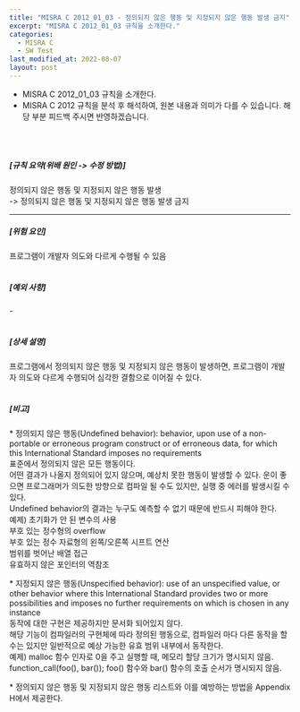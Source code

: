 ```yaml
---
title: "MISRA C 2012_01_03 - 정의되지 않은 행동 및 지정되지 않은 행동 발생 금지"
excerpt: "MISRA C 2012_01_03 규칙을 소개한다."
categories:
  - MISRA C
  - SW Test
last_modified_at: 2022-08-07
layout: post
---
```

- MISRA C 2012_01_03 규칙을 소개한다.
- MISRA C 2012 규칙을 분석 후 해석하여, 원본 내용과 의미가 다를 수 있습니다. 해당 부분 피드백 주시면 반영하겠습니다. 
<br>
<br>


<h5>
    [규칙 요약(위배 원인 -&gt; 수정 방법)]
</h5>
<p>
    정의되지 않은 행동 및 지정되지 않은 행동 발생
    <br>
    -&gt; 정의되지 않은 행동 및 지정되지 않은 행동 발생 금지
</p>
<hr>
<h5>
    [위험 요인]
</h5>
<p>
    프로그램이 개발자 의도와 다르게 수행될 수 있음
    <br>
    &nbsp;
</p>
<h5>
    [예외 사항]
</h5>
<p>
    -
    <br>
    &nbsp;
</p>
<h5>
    [상세 설명]
</h5>
<p>
    프로그램에서 정의되지 않은 행동 및 지정되지 않은 행동이 발생하면, 프로그램이 개발자 의도와 다르게 수행되어 심각한 결함으로 이어질 수 있다.
    <br>
    &nbsp;
</p>
<h5>
    [비고]
</h5>
<p>
    * 정의되지 않은 행동(Undefined behavior): behavior, upon use of a non-portable or erroneous program construct or of erroneous data, for which this International Standard imposes no requirements
    <br>
    표준에서 정의되지 않은 모든 행동이다.
    <br>
    어떤 결과가 나올지 정의되어 있지 않으며, 예상치 못한 행동이 발생할 수 있다. 운이 좋으면 프로그래머가 의도한 방향으로 컴파일 될 수도 있지만, 실행 중 에러를 발생시킬 수 있다.
    <br>
    Undefined behavior의 결과는 누구도 예측할 수 없기 때문에 반드시 피해야 한다.
    <br>
    예제) 초기화가 안 된 변수의 사용
    <br>
    부호 있는 정수형의 overflow
    <br>
    부호 있는 정수 자료형의 왼쪽/오른쪽 시프트 연산
    <br>
    범위를 벗어난 배열 접근
    <br>
    유효하지 않은 포인터의 역참조
</p>
<p>
    * 지정되지 않은 행동(Unspecified behavior): use of an unspecified value, or other behavior where this International Standard provides two or more possibilities and imposes no further requirements on which is chosen in any instance
    <br>
    동작에 대한 구현은 제공하지만 문서화 되어있지 않다.
    <br>
    해당 기능이 컴파일러의 구현체에 따라 정의된 행동으로, 컴파일러 마다 다른 동작을 할 수는 있지만 일반적으로 예상 가능한 유효 범위 내부에서 동작한다.
    <br>
    예제) malloc 함수 인자로 0을 주고 실행할 때, 메모리 할당 크기가 명시되지 않음.
    <br>
    function_call(foo(), bar()); foo() 함수와 bar() 함수의 호출 순서가 명시되지 않음.
</p>
<p>
    * 정의되지 않은 행동 및 지정되지 않은 행동 리스트와 이를 예방하는 방법을 Appendix H에서 제공한다.
    <br>
    &nbsp;
</p>